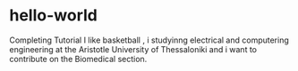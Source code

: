 # hello-world
Completing Tutorial
I like basketball , i studyinng electrical and computering engineering at the Aristotle University of Thessaloniki and i want to contribute on the Biomedical section.
